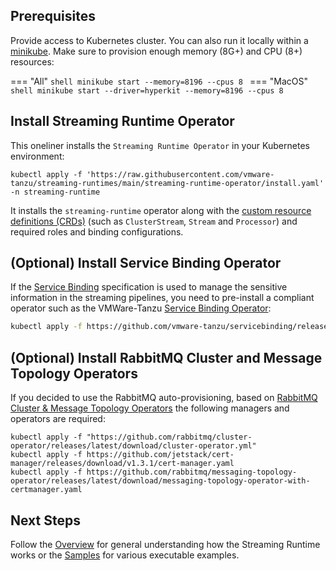 ## Prerequisites

Provide access to Kubernetes cluster.
You can also run it locally within a [minikube](https://kubernetes.io/docs/tasks/tools/#installation).
Make sure to provision enough memory (8G+) and CPU (8+) resources:


=== "All"
    ```shell
    minikube start --memory=8196 --cpus 8
    ```
=== "MacOS"
    ```shell
    minikube start --driver=hyperkit --memory=8196 --cpus 8
    ```
## Install Streaming Runtime Operator

This oneliner installs the `Streaming Runtime Operator` in your Kubernetes environment:

```shell
kubectl apply -f 'https://raw.githubusercontent.com/vmware-tanzu/streaming-runtimes/main/streaming-runtime-operator/install.yaml' -n streaming-runtime
```

It installs the `streaming-runtime` operator along with the [custom resource definitions (CRDs)](./streaming-runtime-operator/crds) (such as `ClusterStream`, `Stream` and `Processor`) and required roles and binding configurations.

## (Optional) Install Service Binding Operator

If the [Service Binding](./architecture/service-binding/service-binding.md) specification is used to manage the sensitive information in the streaming pipelines, 
you need to pre-install a compliant operator such as the VMWare-Tanzu [Service Binding Operator](https://github.com/vmware-tanzu/servicebinding):

```bash
kubectl apply -f https://github.com/vmware-tanzu/servicebinding/releases/download/v0.7.1/service-bindings-0.7.1.yaml
```

## (Optional) Install RabbitMQ Cluster and Message Topology Operators

If you decided to use the RabbitMQ auto-provisioning, based on [RabbitMQ Cluster & Message Topology Operators](https://www.rabbitmq.com/kubernetes/operator/operator-overview.html) the following managers and operators are required:

```
kubectl apply -f "https://github.com/rabbitmq/cluster-operator/releases/latest/download/cluster-operator.yml"
kubectl apply -f https://github.com/jetstack/cert-manager/releases/download/v1.3.1/cert-manager.yaml
kubectl apply -f https://github.com/rabbitmq/messaging-topology-operator/releases/latest/download/messaging-topology-operator-with-certmanager.yaml
```

## Next Steps

Follow the [Overview](streaming-runtime-overview.md) for general understanding how the Streaming Runtime works or the [Samples](./samples/overview.md) for various executable examples.